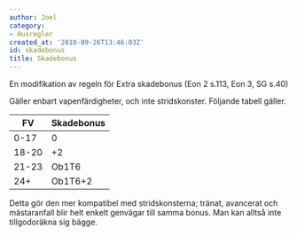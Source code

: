 ```yaml
---
author: Joel
category:
- Husregler
created_at: '2010-09-26T13:46:03Z'
id: skadebonus
title: Skadebonus
---
```

En modifikation av regeln för Extra skadebonus (Eon 2 s.113, Eon 3, SG s.40)

Gäller enbart vapenfärdigheter, och inte stridskonster. Följande tabell gäller.

| FV    | Skadebonus |
|-------|------------|
| 0-17  | 0          |
| 18-20 | +2         |
| 21-23 | Ob1T6      |
| 24+   | Ob1T6+2    |

Detta gör den mer kompatibel med stridskonsterna; tränat, avancerat och mästaranfall blir helt enkelt genvägar till samma bonus. Man kan alltså inte tillgodoräkna sig bägge.